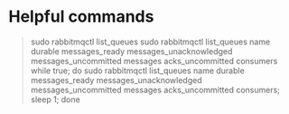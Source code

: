 # Helpful commands

> sudo rabbitmqctl list_queues
> sudo rabbitmqctl list_queues name durable messages_ready messages_unacknowledged messages_uncommitted messages acks_uncommitted consumers
> while true; do sudo rabbitmqctl list_queues name durable messages_ready messages_unacknowledged messages_uncommitted messages acks_uncommitted consumers; sleep 1; done